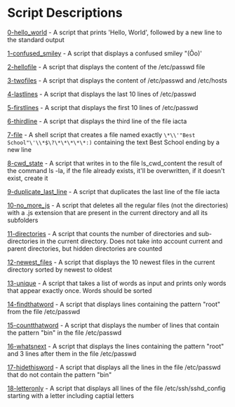 # Script Descriptions
[0-hello_world](https://github.com/chelseyqc/holbertonschool-shell/tree/master/io_redirections_and_filters/0-hello_world) - A script that prints 'Hello, World', followed by a new line to the standard output


[1-confused_smiley](https://github.com/chelseyqc/holbertonschool-shell/blob/master/io_redirections_and_filters/1-confused_smiley) - A script that displays a confused smiley "(Ôo)'


[2-hellofile](https://github.com/chelseyqc/holbertonschool-shell/blob/master/io_redirections_and_filters/2-hellofile) - A script that displays the content of the /etc/passwd file


[3-twofiles](https://github.com/chelseyqc/holbertonschool-shell/blob/master/io_redirections_and_filters/3-twofiles) - A script that displays the content of /etc/passwd and /etc/hosts


[4-lastlines](https://github.com/chelseyqc/holbertonschool-shell/blob/master/io_redirections_and_filters/4-lastlines) - A script that displays the last 10 lines of /etc/passwd


[5-firstlines](https://github.com/chelseyqc/holbertonschool-shell/blob/master/io_redirections_and_filters/5-firstlines) - A script that displays the first 10 lines of /etc/passwd


[6-thirdline](https://github.com/chelseyqc/holbertonschool-shell/blob/master/io_redirections_and_filters/6-thirdline) - A script that displays the third line of the file iacta


[7-file](https://github.com/chelseyqc/holbertonschool-shell/blob/master/io_redirections_and_filters/7-file) - A shell script that creates a file named exactly `\*\\'"Best School"\'\\*$\?\*\*\*\*\*:)` containing the text Best School ending by a new line


[8-cwd_state](https://github.com/chelseyqc/holbertonschool-shell/blob/master/io_redirections_and_filters/8-cwd_state) - A script that writes in to the file ls_cwd_content the result of the command ls -la, if the file already exists, it'll be overwritten, if it doesn't exist, create it


[9-duplicate_last_line](https://github.com/chelseyqc/holbertonschool-shell/blob/master/io_redirections_and_filters/9-duplicate_last_line) - A script that duplicates the last line of the file iacta


[10-no_more_js](https://github.com/chelseyqc/holbertonschool-shell/blob/master/io_redirections_and_filters/10-no_more_js) - A script that deletes all the regular files (not the directories) with a .js extension that are present in the current directory and all its subfolders


[11-directories](https://github.com/chelseyqc/holbertonschool-shell/blob/master/io_redirections_and_filters/11-directories) - A script that counts the number of directories and sub-directories in the current directory. Does not take into account current and parent directories, but hidden directories are counted


[12-newest_files](https://github.com/chelseyqc/holbertonschool-shell/blob/master/io_redirections_and_filters/12-newest_files) - A script that displays the 10 newest files in the current directory sorted by newest to oldest


[13-unique](https://github.com/chelseyqc/holbertonschool-shell/blob/master/io_redirections_and_filters/13-unique) - A script that takes a list of words as input and prints only words that appear exactly once. Words should be sorted


[14-findthatword](https://github.com/chelseyqc/holbertonschool-shell/blob/master/io_redirections_and_filters/14-findthatword) - A script that displays lines containing the pattern "root" from the file /etc/passwd


[15-countthatword](https://github.com/chelseyqc/holbertonschool-shell/blob/master/io_redirection_and_filters/15-countthatword) - A script that displays the number of lines that contain the pattern "bin" in the file /etc/passwd


[16-whatsnext](https://github.com/chelseyqc/holbertonschool-shell/blob/master/io_redirections_and_filters/16-whatsnext) - A script that displays the lines containing the pattern "root" and 3 lines after them in the file /etc/passwd


[17-hidethisword](https://github.com/chelseyqc/holbertonschool-shell/blob/master/io_redirections_and_filters/17-hidethisword) - A script that displays all the lines in the file /etc/passwd that do not contain the pattern "bin"


[18-letteronly](https://github.com/chelseyqc/holbertonschool-shell/blob/master/io_redirections_and_filters/18-letteronly) - A script that displays all lines of the file /etc/ssh/sshd_config starting with a letter including captial letters
